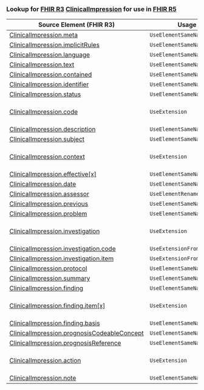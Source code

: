 ### Lookup for [FHIR R3](https://hl7.org/fhir/STU3/) [ClinicalImpression](https://hl7.org/fhir/STU3/ClinicalImpression.html) for use in [FHIR R5](https://hl7.org/fhir/R5/)

| Source Element (FHIR R3) | Usage | Target |
| -------------- | ----- | ------ |
| [ClinicalImpression.meta](https://hl7.org/fhir/STU3/ClinicalImpression.html#resource) | `UseElementSameName` | [ClinicalImpression.meta](https://hl7.org/fhir/R5/ClinicalImpression.html#resource) |
| [ClinicalImpression.implicitRules](https://hl7.org/fhir/STU3/ClinicalImpression.html#resource) | `UseElementSameName` | [ClinicalImpression.implicitRules](https://hl7.org/fhir/R5/ClinicalImpression.html#resource) |
| [ClinicalImpression.language](https://hl7.org/fhir/STU3/ClinicalImpression.html#resource) | `UseElementSameName` | [ClinicalImpression.language](https://hl7.org/fhir/R5/ClinicalImpression.html#resource) |
| [ClinicalImpression.text](https://hl7.org/fhir/STU3/ClinicalImpression.html#resource) | `UseElementSameName` | [ClinicalImpression.text](https://hl7.org/fhir/R5/ClinicalImpression.html#resource) |
| [ClinicalImpression.contained](https://hl7.org/fhir/STU3/ClinicalImpression.html#resource) | `UseElementSameName` | [ClinicalImpression.contained](https://hl7.org/fhir/R5/ClinicalImpression.html#resource) |
| [ClinicalImpression.identifier](https://hl7.org/fhir/STU3/ClinicalImpression.html#resource) | `UseElementSameName` | [ClinicalImpression.identifier](https://hl7.org/fhir/R5/ClinicalImpression.html#resource) |
| [ClinicalImpression.status](https://hl7.org/fhir/STU3/ClinicalImpression.html#resource) | `UseElementSameName` | [ClinicalImpression.status](https://hl7.org/fhir/R5/ClinicalImpression.html#resource) |
| [ClinicalImpression.code](https://hl7.org/fhir/STU3/ClinicalImpression.html#resource) | `UseExtension` | [http://hl7.org/fhir/3.0/StructureDefinition/extension-ClinicalImpression.code](StructureDefinition-ext-R3-ClinicalImpression.code.html) |
| [ClinicalImpression.description](https://hl7.org/fhir/STU3/ClinicalImpression.html#resource) | `UseElementSameName` | [ClinicalImpression.description](https://hl7.org/fhir/R5/ClinicalImpression.html#resource) |
| [ClinicalImpression.subject](https://hl7.org/fhir/STU3/ClinicalImpression.html#resource) | `UseElementSameName` | [ClinicalImpression.subject](https://hl7.org/fhir/R5/ClinicalImpression.html#resource) |
| [ClinicalImpression.context](https://hl7.org/fhir/STU3/ClinicalImpression.html#resource) | `UseExtension` | [http://hl7.org/fhir/3.0/StructureDefinition/extension-ClinicalImpression.context](StructureDefinition-ext-R3-ClinicalImpression.context.html) |
| [ClinicalImpression.effective[x]](https://hl7.org/fhir/STU3/ClinicalImpression.html#resource) | `UseElementSameName` | [ClinicalImpression.effective[x]](https://hl7.org/fhir/R5/ClinicalImpression.html#resource) |
| [ClinicalImpression.date](https://hl7.org/fhir/STU3/ClinicalImpression.html#resource) | `UseElementSameName` | [ClinicalImpression.date](https://hl7.org/fhir/R5/ClinicalImpression.html#resource) |
| [ClinicalImpression.assessor](https://hl7.org/fhir/STU3/ClinicalImpression.html#resource) | `UseElementRenamed` | [ClinicalImpression.performer](https://hl7.org/fhir/R5/ClinicalImpression.html#resource) |
| [ClinicalImpression.previous](https://hl7.org/fhir/STU3/ClinicalImpression.html#resource) | `UseElementSameName` | [ClinicalImpression.previous](https://hl7.org/fhir/R5/ClinicalImpression.html#resource) |
| [ClinicalImpression.problem](https://hl7.org/fhir/STU3/ClinicalImpression.html#resource) | `UseElementSameName` | [ClinicalImpression.problem](https://hl7.org/fhir/R5/ClinicalImpression.html#resource) |
| [ClinicalImpression.investigation](https://hl7.org/fhir/STU3/ClinicalImpression.html#resource) | `UseExtension` | [http://hl7.org/fhir/3.0/StructureDefinition/extension-ClinicalImpression.investigation](StructureDefinition-ext-R3-ClinicalImpression.investigation.html) |
| [ClinicalImpression.investigation.code](https://hl7.org/fhir/STU3/ClinicalImpression.html#resource) | `UseExtensionFromAncestor` | - |
| [ClinicalImpression.investigation.item](https://hl7.org/fhir/STU3/ClinicalImpression.html#resource) | `UseExtensionFromAncestor` | - |
| [ClinicalImpression.protocol](https://hl7.org/fhir/STU3/ClinicalImpression.html#resource) | `UseElementSameName` | [ClinicalImpression.protocol](https://hl7.org/fhir/R5/ClinicalImpression.html#resource) |
| [ClinicalImpression.summary](https://hl7.org/fhir/STU3/ClinicalImpression.html#resource) | `UseElementSameName` | [ClinicalImpression.summary](https://hl7.org/fhir/R5/ClinicalImpression.html#resource) |
| [ClinicalImpression.finding](https://hl7.org/fhir/STU3/ClinicalImpression.html#resource) | `UseElementSameName` | [ClinicalImpression.finding](https://hl7.org/fhir/R5/ClinicalImpression.html#resource) |
| [ClinicalImpression.finding.item[x]](https://hl7.org/fhir/STU3/ClinicalImpression.html#resource) | `UseExtension` | [http://hl7.org/fhir/3.0/StructureDefinition/extension-ClinicalImpression.finding.item](StructureDefinition-ext-R3-ClinicalImpression.fi.item.html) |
| [ClinicalImpression.finding.basis](https://hl7.org/fhir/STU3/ClinicalImpression.html#resource) | `UseElementSameName` | [ClinicalImpression.finding.basis](https://hl7.org/fhir/R5/ClinicalImpression.html#resource) |
| [ClinicalImpression.prognosisCodeableConcept](https://hl7.org/fhir/STU3/ClinicalImpression.html#resource) | `UseElementSameName` | [ClinicalImpression.prognosisCodeableConcept](https://hl7.org/fhir/R5/ClinicalImpression.html#resource) |
| [ClinicalImpression.prognosisReference](https://hl7.org/fhir/STU3/ClinicalImpression.html#resource) | `UseElementSameName` | [ClinicalImpression.prognosisReference](https://hl7.org/fhir/R5/ClinicalImpression.html#resource) |
| [ClinicalImpression.action](https://hl7.org/fhir/STU3/ClinicalImpression.html#resource) | `UseExtension` | [http://hl7.org/fhir/3.0/StructureDefinition/extension-ClinicalImpression.action](StructureDefinition-ext-R3-ClinicalImpression.action.html) |
| [ClinicalImpression.note](https://hl7.org/fhir/STU3/ClinicalImpression.html#resource) | `UseElementSameName` | [ClinicalImpression.note](https://hl7.org/fhir/R5/ClinicalImpression.html#resource) |
